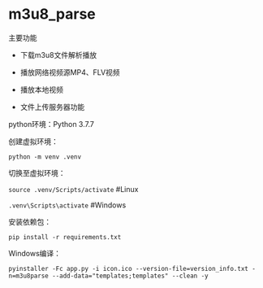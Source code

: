 # m3u8_parse

主要功能

* 下载m3u8文件解析播放

* 播放网络视频源MP4、FLV视频

* 播放本地视频

* 文件上传服务器功能

python环境：Python 3.7.7

创建虚拟环境：

`python -m venv .venv`

切换至虚拟环境：

`source .venv/Scripts/activate` #Linux

`.venv\Scripts\activate` #Windows

安装依赖包：

`pip install -r requirements.txt`

Windows编译：

`pyinstaller -Fc app.py -i icon.ico --version-file=version_info.txt -n=m3u8parse --add-data="templates;templates" --clean -y`
